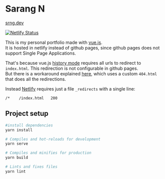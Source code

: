 # Sarang N

[srng.dev](https://srng.dev)

[![Netlify Status](https://api.netlify.com/api/v1/badges/767c7439-4293-4cc6-9da2-efca1be8fb64/deploy-status)](https://app.netlify.com/sites/sarangnx/deploys)

This is my personal portfolio made with [vue.js](https://vuejs.org/).  
It is hosted in netlify instead of github pages, since github pages does not support Single Page Applications.

That's because vue.js [history mode](https://router.vuejs.org/guide/essentials/history-mode.html) requires all urls to redirect to `index.html`. This redirection is not configurable in github pages.  
But there is a workaround explained [here](https://github.com/rafgraph/spa-github-pages), which uses a custom `404.html` that does all the redirections.

Instead [Netlify](https://www.netlify.com/) requires just a file `_redirects` with a single line:

```
/*    /index.html   200
```

## Project setup

```bash
#install dependencies
yarn install

# Compiles and hot-reloads for development
yarn serve

# Compiles and minifies for production
yarn build

# Lints and fixes files
yarn lint
```
